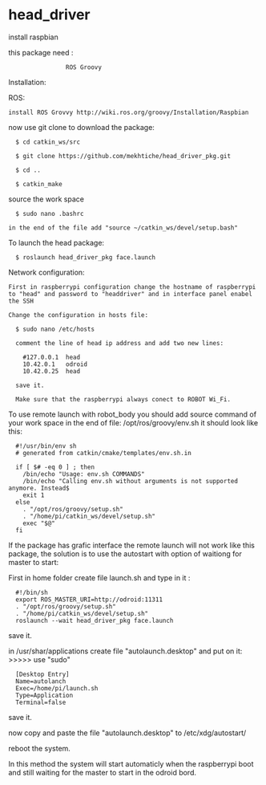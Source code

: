 # head_driver

install raspbian 

this package need : 

                    ROS Groovy 
                                       
Installation:

  ROS:
  
    install ROS Grovvy http://wiki.ros.org/groovy/Installation/Raspbian
 

  now use git clone to download the package:

      $ cd catkin_ws/src

      $ git clone https://github.com/mekhtiche/head_driver_pkg.git

      $ cd ..

      $ catkin_make
  
  source the work space
  
      $ sudo nano .bashrc
    
    in the end of the file add "source ~/catkin_ws/devel/setup.bash"
    
    
  To launch the head package:

      $ roslaunch head_driver_pkg face.launch
      
  Network configuration:
  
    First in raspberrypi configuration change the hostname of raspberrypi to "head" and password to "headdriver" and in interface panel enabel the SSH 
  
    Change the configuration in hosts file:
      
      $ sudo nano /etc/hosts
      
      comment the line of head ip address and add two new lines:
      
        #127.0.0.1  head
        10.42.0.1   odroid
        10.42.0.25  head
        
      save it.
      
      Make sure that the raspberrypi always conect to ROBOT Wi_Fi.
   
  To use remote launch with robot_body you should add source command of your work space in the end of file: /opt/ros/groovy/env.sh
  it should look like this:
  
      #!/usr/bin/env sh
      # generated from catkin/cmake/templates/env.sh.in

      if [ $# -eq 0 ] ; then
        /bin/echo "Usage: env.sh COMMANDS"
        /bin/echo "Calling env.sh without arguments is not supported anymore. Instead$
        exit 1
      else
        . "/opt/ros/groovy/setup.sh"
        . "/home/pi/catkin_ws/devel/setup.sh"
        exec "$@"
      fi

  If the package has grafic interface the remote launch will not work like this package, the solution is to use the autostart with option of waitiong for master to start:
  
  First in home folder create file launch.sh and type in it :
      
      #!/bin/sh
      export ROS_MASTER_URI=http://odroid:11311
      . "/opt/ros/groovy/setup.sh"
      . "/home/pi/catkin_ws/devel/setup.sh"
      roslaunch --wait head_driver_pkg face.launch
        
  save it.
    
  in /usr/shar/applications create file "autolaunch.desktop" and put on it: >>>>> use "sudo"
    
      [Desktop Entry]
      Name=autolanch
      Exec=/home/pi/launch.sh
      Type=Application
      Terminal=false
        
  save it.

  now copy and paste the file "autolaunch.desktop" to /etc/xdg/autostart/

  reboot the system.
  
  In this method the system will start automaticly when the raspberrypi boot and still waiting for the master to start in the odroid bord.
